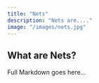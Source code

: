 ```yaml
---
title: "Nets"
description: "Nets are...."
image: "/images/nets.jpg"
---
```

## What are Nets?
Full Markdown goes here…
